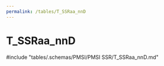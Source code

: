 ```yaml
---
permalink: /tables/T_SSRaa_nnD
---
```

# T_SSRaa_nnD

<!-- ATTENTION : Ne pas supprimer ou modifier la ligne ci-dessous -->
#include "tables/.schemas/PMSI/PMSI SSR/T_SSRaa_nnD.md"
<!-- ATTENTION : Ne pas supprimer ou modifier la ligne ci-dessus -->
